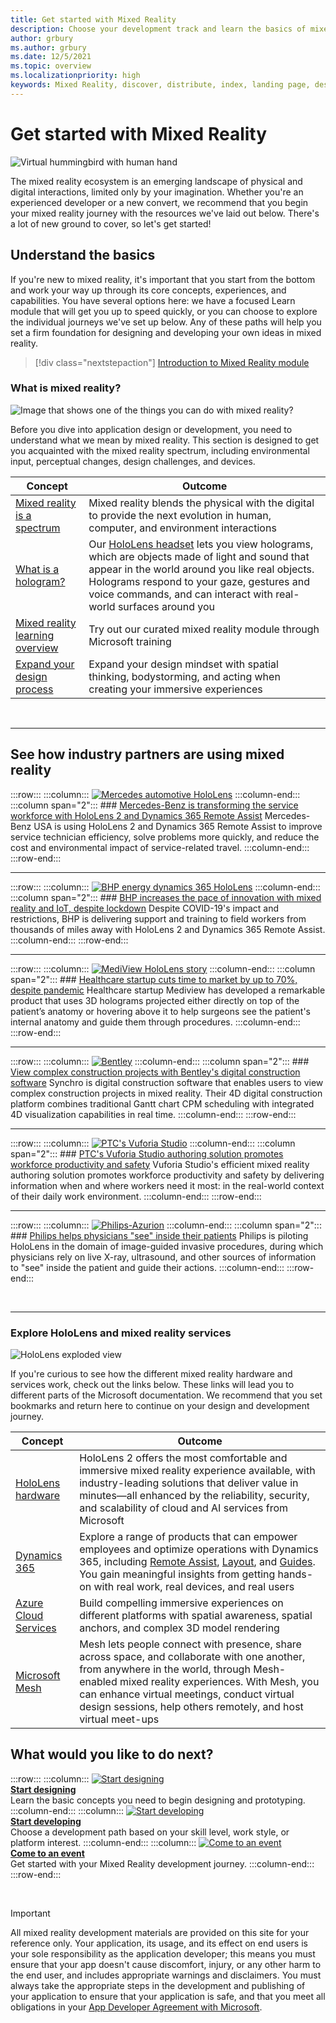 ```yaml
---
title: Get started with Mixed Reality
description: Choose your development track and learn the basics of mixed reality theory, development, and common use cases.
author: grbury
ms.author: grbury
ms.date: 12/5/2021
ms.topic: overview
ms.localizationpriority: high
keywords: Mixed Reality, discover, distribute, index, landing page, design, development, tutorials, sample apps, fundamentals, case studies, resources, HoloLens how-to, Open source projects, mixed reality headset, windows mixed reality headset, virtual reality headset
---
```


# Get started with Mixed Reality

![Virtual hummingbird with human hand](images/01_MixedReality.png)

The mixed reality ecosystem is an emerging landscape of physical and digital interactions, limited only by your imagination. Whether you're an experienced developer or a new convert, we recommend that you begin your mixed reality journey with the resources we've laid out below. There's a lot of new ground to cover, so let's get started! 

## Understand the basics

If you're new to mixed reality, it's important that you start from the bottom and work your way up through its core concepts, experiences, and capabilities. You have several options here: we have a focused Learn module that will get you up to speed quickly, or you can choose to explore the individual journeys we've set up below. Any of these paths will help you set a firm foundation for designing and developing your own ideas in mixed reality.

> [!div class="nextstepaction"]
> [Introduction to Mixed Reality module](/training/modules/intro-to-mixed-reality)

### What is mixed reality?

![Image that shows one of the things you can do with mixed reality?](images/HLS19_remoteAssistHologram_001.jpg)

Before you dive into application design or development, you need to understand what we mean by mixed reality. This section is designed to get you acquainted with the mixed reality spectrum, including environmental input, perceptual changes, design challenges, and devices. 

|  Concept  |  Outcome  |
| --- | --- |
| [Mixed reality is a spectrum](../discover/mixed-reality.md) | Mixed reality blends the physical with the digital to provide the next evolution in human, computer, and environment interactions |
| [What is a hologram?](../discover/hologram.md) | Our [HoloLens headset](/hololens) lets you view holograms, which are objects made of light and sound that appear in the world around you like real objects. Holograms respond to your gaze, gestures and voice commands, and can interact with real-world surfaces around you |
| [Mixed reality learning overview](mr-learning-overview.md#general-modules) | Try out our curated mixed reality module through Microsoft training |
| [Expand your design process](../discover/case-study-expanding-the-design-process-for-mixed-reality.md) | Expand your design mindset with spatial thinking, bodystorming, and acting when creating your immersive experiences  |

<br>

---

## See how industry partners are using mixed reality

:::row:::
    :::column:::
       [![Mercedes automotive HoloLens](images/mercedes.png)](https://customers.microsoft.com/story/839709-mercedes-benz-automotive-holoLens-en-usa)
    :::column-end:::
    :::column span="2":::
        ### [Mercedes-Benz is transforming the service workforce with HoloLens 2 and Dynamics 365 Remote Assist](https://customers.microsoft.com/story/839709-mercedes-benz-automotive-holoLens-en-usa)
        Mercedes-Benz USA is using HoloLens 2 and Dynamics 365 Remote Assist to improve service technician efficiency, solve problems more quickly, and reduce the cost and environmental impact of service-related travel.
    :::column-end:::
:::row-end:::

---

:::row:::
    :::column:::
       [![BHP energy dynamics 365 HoloLens](images/bhp.png)](https://customers.microsoft.com/story/850776-bhp-energy-dynamics-365-hololens)
    :::column-end:::
    :::column span="2":::
        ### [BHP increases the pace of innovation with mixed reality and IoT, despite lockdown](https://customers.microsoft.com/story/850776-bhp-energy-dynamics-365-hololens)
        Despite COVID-19's impact and restrictions, BHP is delivering support and training to field workers from thousands of miles away with HoloLens 2 and Dynamics 365 Remote Assist.
    :::column-end:::
:::row-end:::

---

:::row:::
    :::column:::
       [![MediView HoloLens story](images/mediview.jpeg)](https://customers.microsoft.com/story/848966-mediview-mcs-story)
    :::column-end:::
    :::column span="2":::
        ### [Healthcare startup cuts time to market by up to 70%, despite pandemic](https://customers.microsoft.com/story/848966-mediview-mcs-story)
        Healthcare startup Mediview has developed a remarkable product that uses 3D holograms projected either directly on top of the patient’s anatomy or hovering above it to help surgeons see the patient's internal anatomy and guide them through procedures.
    :::column-end:::
:::row-end:::

---

:::row:::
    :::column:::
       [![Bentley](images/Bentley-Synchro1.jpg)](https://binged.it/31AR3kP)
    :::column-end:::
    :::column span="2":::
        ### [View complex construction projects with Bentley's digital construction software](https://binged.it/31AR3kP)
        Synchro is digital construction software that enables users to view complex construction projects in mixed reality. Their 4D digital construction platform combines traditional Gantt chart CPM scheduling with integrated 4D visualization capabilities in real time.
    :::column-end:::
:::row-end:::

---

:::row:::
    :::column:::
       [![PTC's Vuforia Studio](images/PTC-Vuforia-Studio1.jpg)](https://binged.it/31ARrjh)
    :::column-end:::
    :::column span="2":::
        ### [PTC's Vuforia Studio authoring solution promotes workforce productivity and safety](https://binged.it/31ARrjh)
        Vuforia Studio's efficient mixed reality authoring solution promotes workforce productivity and safety by delivering information when and where workers need it most: in the real-world context of their daily work environment.
    :::column-end:::
:::row-end:::

---

:::row:::
    :::column:::
       [![Philips-Azurion](images/Philips-Azurion1.jpg)](https://binged.it/31B1RiR)
    :::column-end:::
    :::column span="2":::
        ### [Philips helps physicians "see" inside their patients](https://binged.it/31B1RiR)
        Philips is piloting HoloLens in the domain of image-guided invasive procedures, during which physicians rely on live X-ray, ultrasound, and other sources of information to "see" inside the patient and guide their actions.
    :::column-end:::
:::row-end:::

<br>

---

### Explore HoloLens and mixed reality services

![HoloLens exploded view](images/HoloLens2_ExplodedView_8k.png)

If you're curious to see how the different mixed reality hardware and services work, check out the links below. These links will lead you to different parts of the Microsoft documentation. We recommend that you set bookmarks and return here to continue on your design and development journey.

|  Concept  |  Outcome  |
| --- | --- |
| [HoloLens hardware](https://www.microsoft.com//hololens/hardware) | HoloLens 2 offers the most comfortable and immersive mixed reality experience available, with industry-leading solutions that deliver value in minutes—all enhanced by the reliability, security, and scalability of cloud and AI services from Microsoft |
| [Dynamics 365](https://dynamics.microsoft.com/mixed-reality/overview/) | Explore a range of products that can empower employees and optimize operations with Dynamics 365, including [Remote Assist](/dynamics365/mixed-reality/remote-assist/ra-overview), [Layout](/dynamics365/mixed-reality/layout/), and [Guides](/dynamics365/mixed-reality/guides/). You gain meaningful insights from getting hands-on with real work, real devices, and real users |
| [Azure Cloud Services](../develop/mixed-reality-cloud-services.md) | Build compelling immersive experiences on different platforms with spatial awareness, spatial anchors, and complex 3D model rendering |
| [Microsoft Mesh](/mesh/overview) | Mesh lets people connect with presence, share across space, and collaborate with one another, from anywhere in the world, through Mesh-enabled mixed reality experiences. With Mesh, you can enhance virtual meetings, conduct virtual design sessions, help others remotely, and host virtual meet-ups |

## What would you like to do next?

:::row:::
    :::column:::
        [![Start designing](images/icon-design.png)](../design/design.md)<br>
        **[Start designing](../design/design.md)**<br>
        Learn the basic concepts you need to begin designing and prototyping.
    :::column-end:::
    :::column:::
        [![Start developing](images/icon-developer.png)](../develop/development.md)<br>
        **[Start developing](../develop/development.md)**<br>
        Choose a development path based on your skill level, work style, or platform interest.
    :::column-end:::
    :::column:::
        [![Come to an event](images/icon-calendar.jpg)](../whats-new/journey-to-mr-series.md)<br>
        **[Come to an event](../whats-new/journey-to-mr-series.md)**<br>
        Get started with your Mixed Reality development journey.
    :::column-end:::
:::row-end:::

<br>

>[!IMPORTANT]
>All mixed reality development materials are provided on this site for your reference only. Your application, its usage, and its effect on end users is your sole responsibility as the application developer; this means you must ensure that your app doesn't cause discomfort, injury, or any other harm to the end user, and includes appropriate warnings and disclaimers. You must always take the appropriate steps in the development and publishing of your application to ensure that your application is safe, and that you meet all obligations in your [App Developer Agreement with Microsoft](/legal/windows/agreements/app-developer-agreement).
